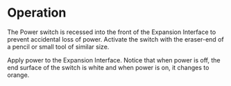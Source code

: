 # Operation

<p><div data-class="note">The Power switch is recessed into the front of the Expansion Interface to prevent accidental loss of power. Activate the switch with the eraser-end of a pencil or small tool of similar size.</div></p>

Apply power to the Expansion Interface. Notice that when power is off, the end surface of the switch is white and when power is on, it changes to orange.